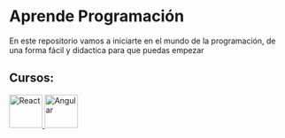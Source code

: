 # Aprende Programación

En este repositorio vamos a iniciarte en el mundo de la programación, de una forma fácil y didactica para que puedas empezar

## Cursos:

<a href="https://github.com/Eracres/React">
  <img src="https://upload.wikimedia.org/wikipedia/commons/a/a7/React-icon.svg" alt="React" width="60"/>
</a>

<a href="https://github.com/Eracres/Angular">
  <img src="https://angular.io/assets/images/logos/angular/angular.svg" alt="Angular" width="60"/>
</a>
